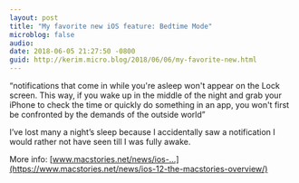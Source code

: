 ```yaml
---
layout: post
title: "My favorite new iOS feature: Bedtime Mode"
microblog: false
audio: 
date: 2018-06-05 21:27:50 -0800
guid: http://kerim.micro.blog/2018/06/06/my-favorite-new.html
---
```

“notifications that come in while you're asleep won't appear on the Lock screen. This way, if you wake up in the middle of the night and grab your iPhone to check the time or quickly do something in an app, you won't first be confronted by the demands of the outside world” 

I’ve lost many a night’s sleep because I accidentally saw a notification I would rather not have seen till I was fully awake. 

More info:  [www.macstories.net/news/ios-...](https://www.macstories.net/news/ios-12-the-macstories-overview/)
